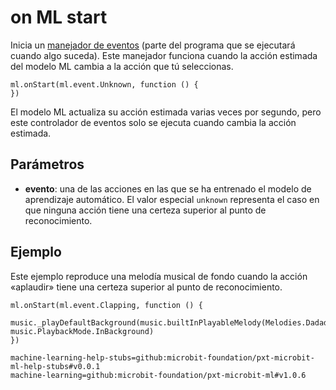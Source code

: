 # on ML start

Inicia un [manejador de eventos](/reference/event-handler) (parte del programa que se ejecutará cuando algo suceda). Este manejador funciona cuando la acción estimada del modelo ML cambia a la acción que tú seleccionas.

```sig
ml.onStart(ml.event.Unknown, function () {
})
```

El modelo ML actualiza su acción estimada varias veces por segundo, pero este controlador de eventos solo se ejecuta cuando cambia la acción estimada.

## Parámetros

- **evento**: una de las acciones en las que se ha entrenado el modelo de aprendizaje automático. El valor especial `unknown` representa el caso en que ninguna acción tiene una certeza superior al punto de reconocimiento.

## Ejemplo

Este ejemplo reproduce una melodía musical de fondo cuando la acción «aplaudir» tiene una certeza superior al punto de reconocimiento.

```blocks
ml.onStart(ml.event.Clapping, function () {
    music._playDefaultBackground(music.builtInPlayableMelody(Melodies.Dadadadum), music.PlaybackMode.InBackground)
})
```

```package
machine-learning-help-stubs=github:microbit-foundation/pxt-microbit-ml-help-stubs#v0.0.1
machine-learning=github:microbit-foundation/pxt-microbit-ml#v1.0.6
```
